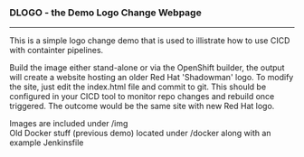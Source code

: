### DLOGO - the Demo Logo Change Webpage 

---
This is a simple logo change demo that is used to illistrate how to use CICD with containter pipelines.

Build the image either stand-alone or via the OpenShift builder, the output will create a website hosting an older Red Hat 'Shadowman' logo. To modify the site, just edit the index.html file and commit to git. This should be configured in your CICD tool to monitor repo changes and rebuild once triggered. The outcome would be the same site with new Red Hat logo. 

Images are included under /img \
Old Docker stuff (previous demo) located under /docker along with an example Jenkinsfile
